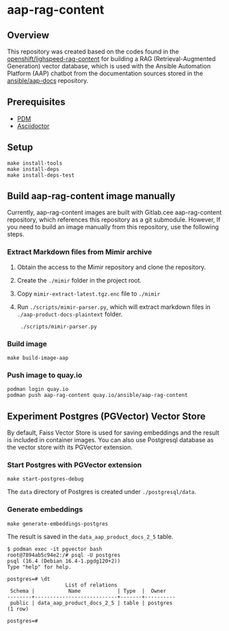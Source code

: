 # aap-rag-content

## Overview

This repository was created based on the codes found in the
[openshift/lighspeed-rag-content](https://github.com/openshift/lightspeed-rag-content)
for building a RAG (Retrieval-Augmented Generation)
vector database, which is used with the Ansible Automation
Platform (AAP) chatbot from the documentation sources stored 
in the [ansible/aap-docs](https://github.com/ansible/aap-docs)
repository.

## Prerequisites

- [PDM](https://pdm-project.org/en/latest/)
- [Asciidoctor](https://asciidoctor.org/)

## Setup

```commandline
make install-tools
make install-deps
make install-deps-test
```

## Build aap-rag-content image manually

Currently, aap-rag-content images are built with Gitlab.cee
aap-rag-content repository, which references this repository
as a git submodule. However, If you need to build an image manually
from this repository, use the following steps.

### Extract Markdown files from Mimir archive

1. Obtain the access to the Mimir repository and clone the repository.
2. Create the `./mimir` folder in the project root.
3. Copy `mimir-extract-latest.tgz.enc` file to `./mimir`
4. Run `./scripts/mimir-parser.py`, which will extract markdown
   files in `./aap-product-docs-plaintext` folder.

    ```commandline
     ./scripts/mimir-parser.py
    ```

### Build image
```commandline
make build-image-aap
```

### Push image to quay.io
```commandline
podman login quay.io
podman push aap-rag-content quay.io/ansible/aap-rag-content
```

## Experiment Postgres (PGVector) Vector Store

By default, Faiss Vector Store is used for saving embeddings and
the result is included in container images. You can also use
Postgresql database as the vector store with its PGVector extension.

### Start Postgres with PGVector extension
```commandline
make start-postgres-debug
```
The `data` directory of Postgres is created under `./postgresql/data`.

### Generate embeddings
```commandline
make generate-embeddings-postgres
```
The result is saved in the `data_aap_product_docs_2_5` table.
```commandline
$ podman exec -it pgvector bash
root@7894ab5c94e2:/# psql -U postgres
psql (16.4 (Debian 16.4-1.pgdg120+2))
Type "help" for help.

postgres=# \dt
                   List of relations
 Schema |           Name            | Type  |  Owner
--------+---------------------------+-------+----------
 public | data_aap_product_docs_2_5 | table | postgres
(1 row)

postgres=#
```


